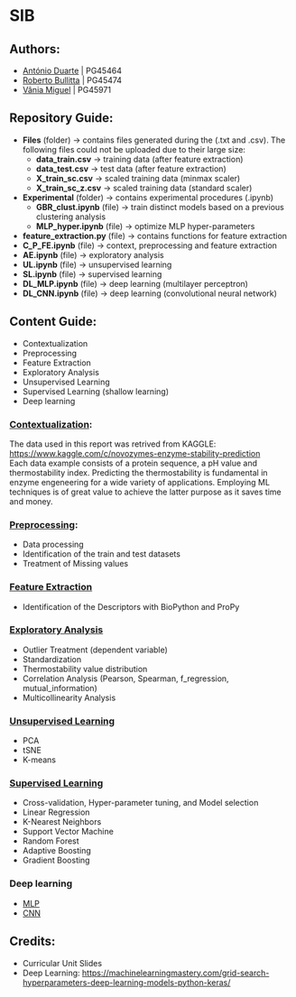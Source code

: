# SIB

## Authors:
* [António Duarte](https://github.com/anccduarte) | PG45464
* [Roberto Bullitta](https://github.com/rocobull) | PG45474
* [Vânia Miguel](https://github.com/vaniamiguel13) | PG45971

## Repository Guide:
* **Files** (folder) -> contains files generated during the (.txt and .csv). The following files could not be uploaded due to their large size:
  * **data_train.csv** -> training data (after feature extraction)
  * **data_test.csv** -> test data (after feature extraction)
  * **X_train_sc.csv** -> scaled training data (minmax scaler)
  * **X_train_sc_z.csv** -> scaled training data (standard scaler)
* **Experimental** (folder) -> contains experimental procedures (.ipynb)
  * **GBR_clust.ipynb** (file) -> train distinct models based on a previous clustering analysis
  * **MLP_hyper.ipynb** (file) -> optimize MLP hyper-parameters
* **feature_extraction.py** (file) -> contains functions for feature extraction
* **C_P_FE.ipynb** (file) -> context, preprocessing and feature extraction
* **AE.ipynb** (file) -> exploratory analysis
* **UL.ipynb** (file) -> unsupervised learning
* **SL.ipynb** (file) -> supervised learning
* **DL_MLP.ipynb** (file) -> deep learning (multilayer perceptron)
* **DL_CNN.ipynb** (file) -> deep learning (convolutional neural network)

## Content Guide:
* Contextualization
* Preprocessing 
* Feature Extraction
* Exploratory Analysis
* Unsupervised Learning
* Supervised Learning (shallow learning)
* Deep learning

### [Contextualization](https://github.com/vaniamiguel13/SIB/blob/main/C_P_FE.ipynb):
The data used in this report was retrived from KAGGLE: https://www.kaggle.com/c/novozymes-enzyme-stability-prediction  
Each data example consists of a protein sequence, a pH value and thermostability index. Predicting the thermostability is fundamental in enzyme engeneering for a wide variety of applications. Employing ML techniques is of great value to achieve the latter purpose as it saves time and money.

### [Preprocessing](https://github.com/vaniamiguel13/SIB/blob/main/C_P_FE.ipynb): 
* Data processing
* Identification of the train and test datasets
* Treatment of Missing values

### [Feature Extraction](https://github.com/vaniamiguel13/SIB/blob/main/C_P_FE.ipynb)
* Identification of the Descriptors with BioPython and ProPy

### [Exploratory Analysis](https://github.com/vaniamiguel13/SIB/blob/main/AE.ipynb)
* Outlier Treatment (dependent variable)
* Standardization
* Thermostability value distribution 
* Correlation Analysis (Pearson, Spearman, f_regression, mutual_information)
* Multicollinearity Analysis

### [Unsupervised Learning](https://github.com/vaniamiguel13/SIB/blob/main/UL.ipynb)
* PCA
* tSNE
* K-means

### [Supervised Learning](https://github.com/vaniamiguel13/SIB/blob/main/SL.ipynb)
* Cross-validation, Hyper-parameter tuning, and Model selection
* Linear Regression
* K-Nearest Neighbors
* Support Vector Machine
* Random Forest
* Adaptive Boosting
* Gradient Boosting

### Deep learning
* [MLP](https://github.com/vaniamiguel13/SIB/blob/main/DL_MLP.ipynb)
* [CNN](https://github.com/vaniamiguel13/SIB/blob/main/DL_CNN.ipynb)

## Credits:
* Curricular Unit Slides
* Deep Learning: https://machinelearningmastery.com/grid-search-hyperparameters-deep-learning-models-python-keras/
